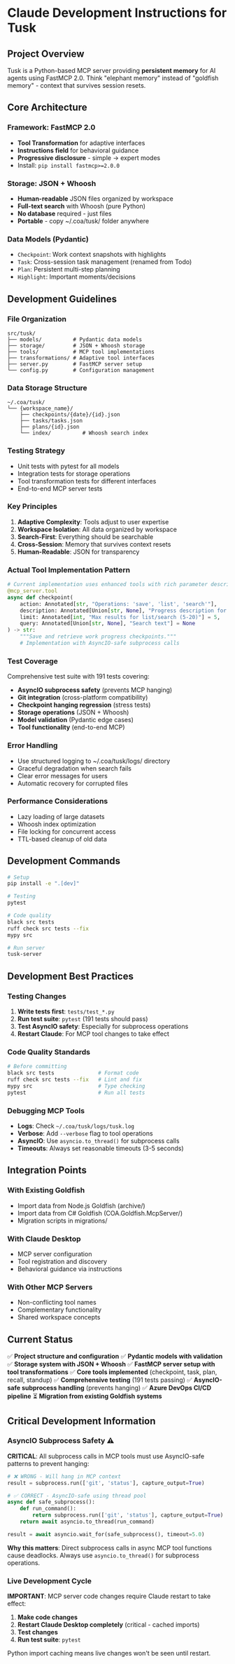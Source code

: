 # Claude Development Instructions for Tusk

## Project Overview

Tusk is a Python-based MCP server providing **persistent memory** for AI agents using FastMCP 2.0. Think "elephant memory" instead of "goldfish memory" - context that survives session resets.

## Core Architecture

### Framework: FastMCP 2.0
- **Tool Transformation** for adaptive interfaces
- **Instructions field** for behavioral guidance  
- **Progressive disclosure** - simple → expert modes
- Install: `pip install fastmcp>=2.0.0`

### Storage: JSON + Whoosh
- **Human-readable** JSON files organized by workspace
- **Full-text search** with Whoosh (pure Python)
- **No database** required - just files
- **Portable** - copy ~/.coa/tusk/ folder anywhere

### Data Models (Pydantic)
- `Checkpoint`: Work context snapshots with highlights
- `Task`: Cross-session task management (renamed from Todo)
- `Plan`: Persistent multi-step planning
- `Highlight`: Important moments/decisions

## Development Guidelines

### File Organization
```
src/tusk/
├── models/          # Pydantic data models
├── storage/         # JSON + Whoosh storage
├── tools/           # MCP tool implementations  
├── transformations/ # Adaptive tool interfaces
├── server.py        # FastMCP server setup
└── config.py        # Configuration management
```

### Data Storage Structure
```
~/.coa/tusk/
└── {workspace_name}/
    ├── checkpoints/{date}/{id}.json
    ├── tasks/tasks.json
    ├── plans/{id}.json
    └── index/          # Whoosh search index
```

### Testing Strategy
- Unit tests with pytest for all models
- Integration tests for storage operations
- Tool transformation tests for different interfaces
- End-to-end MCP server tests

### Key Principles

1. **Adaptive Complexity**: Tools adjust to user expertise
2. **Workspace Isolation**: All data organized by workspace
3. **Search-First**: Everything should be searchable
4. **Cross-Session**: Memory that survives context resets
5. **Human-Readable**: JSON for transparency

### Actual Tool Implementation Pattern
```python
# Current implementation uses enhanced tools with rich parameter descriptions
@mcp_server.tool
async def checkpoint(
    action: Annotated[str, "Operations: 'save', 'list', 'search'"],
    description: Annotated[Union[str, None], "Progress description for save"] = None,
    limit: Annotated[int, "Max results for list/search (5-20)"] = 5,
    query: Annotated[Union[str, None], "Search text"] = None
) -> str:
    """Save and retrieve work progress checkpoints."""
    # Implementation with AsyncIO-safe subprocess calls
```

### Test Coverage
Comprehensive test suite with 191 tests covering:
- **AsyncIO subprocess safety** (prevents MCP hanging)
- **Git integration** (cross-platform compatibility)
- **Checkpoint hanging regression** (stress tests)
- **Storage operations** (JSON + Whoosh)
- **Model validation** (Pydantic edge cases)
- **Tool functionality** (end-to-end MCP)

### Error Handling
- Use structured logging to ~/.coa/tusk/logs/ directory
- Graceful degradation when search fails
- Clear error messages for users
- Automatic recovery for corrupted files

### Performance Considerations
- Lazy loading of large datasets
- Whoosh index optimization
- File locking for concurrent access
- TTL-based cleanup of old data

## Development Commands

```bash
# Setup
pip install -e ".[dev]"

# Testing  
pytest

# Code quality
black src tests
ruff check src tests --fix
mypy src

# Run server
tusk-server
```

## Development Best Practices

### Testing Changes
1. **Write tests first**: `tests/test_*.py`
2. **Run test suite**: `pytest` (191 tests should pass)
3. **Test AsyncIO safety**: Especially for subprocess operations
4. **Restart Claude**: For MCP tool changes to take effect

### Code Quality Standards
```bash
# Before committing
black src tests              # Format code
ruff check src tests --fix   # Lint and fix
mypy src                     # Type checking
pytest                       # Run all tests
```

### Debugging MCP Tools
- **Logs**: Check `~/.coa/tusk/logs/tusk.log`
- **Verbose**: Add `--verbose` flag to tool operations
- **AsyncIO**: Use `asyncio.to_thread()` for subprocess calls
- **Timeouts**: Always set reasonable timeouts (3-5 seconds)

## Integration Points

### With Existing Goldfish
- Import data from Node.js Goldfish (archive/)
- Import data from C# Goldfish (COA.Goldfish.McpServer/)
- Migration scripts in migrations/

### With Claude Desktop
- MCP server configuration
- Tool registration and discovery
- Behavioral guidance via instructions

### With Other MCP Servers
- Non-conflicting tool names
- Complementary functionality
- Shared workspace concepts

## Current Status

✅ **Project structure and configuration**
✅ **Pydantic models with validation**
✅ **Storage system with JSON + Whoosh**
✅ **FastMCP server setup with tool transformations**
✅ **Core tools implemented** (checkpoint, task, plan, recall, standup)
✅ **Comprehensive testing** (191 tests passing)
✅ **AsyncIO-safe subprocess handling** (prevents hanging)
✅ **Azure DevOps CI/CD pipeline**
⏳ **Migration from existing Goldfish systems**

## Critical Development Information

### AsyncIO Subprocess Safety ⚠️
**CRITICAL**: All subprocess calls in MCP tools must use AsyncIO-safe patterns to prevent hanging:

```python
# ❌ WRONG - Will hang in MCP context
result = subprocess.run(['git', 'status'], capture_output=True)

# ✅ CORRECT - AsyncIO-safe using thread pool
async def safe_subprocess():
    def run_command():
        return subprocess.run(['git', 'status'], capture_output=True)
    return await asyncio.to_thread(run_command)

result = await asyncio.wait_for(safe_subprocess(), timeout=5.0)
```

**Why this matters**: Direct subprocess calls in async MCP tool functions cause deadlocks. Always use `asyncio.to_thread()` for subprocess operations.

### Live Development Cycle
**IMPORTANT**: MCP server code changes require Claude restart to take effect:

1. **Make code changes**
2. **Restart Claude Desktop completely** (critical - cached imports)
3. **Test changes**
4. **Run test suite**: `pytest`

Python import caching means live changes won't be seen until restart.